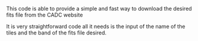 This code is able to provide a simple and fast way to download the desired fits file from the CADC website

It is very straightforward code all it needs is the input of the name of the tiles and the band of the fits file desired. 
